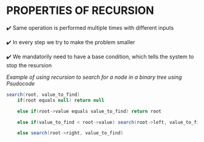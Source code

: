 # PROPERTIES OF RECURSION

:heavy_check_mark: Same operation is performed multiple times with different inputs

:heavy_check_mark: In every step we try to make the problem smaller

:heavy_check_mark: We mandatorily need to have a base condition, which tells the system to stop the resursion

_Example of using recursion to search for a node in a binary tree using Psudocode_

```cs
search(root, value_to_find)
    if(root equals null) return null

    else if(root->value equals value_to_find) return root

    else if(value_to_find < root->value) search(root->left, value_to_find)

    else search(root->right, value_to_find)
```
